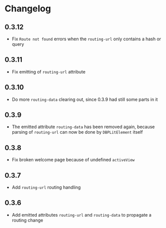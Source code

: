 # Changelog

## 0.3.12

- Fix `Route not found` errors when the `routing-url` only contains a hash or query

## 0.3.11

- Fix emitting of `routing-url` attribute

## 0.3.10

- Do more `routing-data` clearing out, since 0.3.9 had still some parts in it

## 0.3.9

- The emitted attribute `routing-data` has been removed again, because parsing of `routing-url`
  can now be done by `DBPLitElement` itself

## 0.3.8

- Fix broken welcome page because of undefined `activeView`

## 0.3.7

- Add `routing-url` routing handling

## 0.3.6

- Add emitted attributes `routing-url` and `routing-data` to propagate a routing change 
